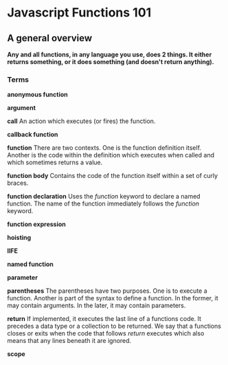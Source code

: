 # Javascript  Functions 101
## A general overview

**Any and all functions, in any language you use, does 2 things. It either returns something, or it does something (and doesn't return anything).**

### Terms

**anonymous function**


**argument**


**call**
An action which executes (or fires) the function.

**callback function**


**function**
There are two contexts. One is the function definition itself. Another is the code within the definition which executes when called and which sometimes returns a value.

**function body**
Contains the code of the function itself within a set of curly braces.

**function declaration**
Uses the _function_ keyword to declare a named function. The name of the function immediately follows the _function_ keyword.

**function expression**


**hoisting**


**IIFE**


**named function**


**parameter**


**parentheses**
The parentheses have two purposes. One is to execute a function. Another is part of the syntax to define a function. In the former, it may contain arguments. In the later, it may contain parameters.

**return**
If implemented, it executes the last line of a functions code. It precedes a data type or a collection to be returned. We say that a functions closes or exits when the code that follows _return_ executes which also means that any lines beneath it are ignored.

**scope**
